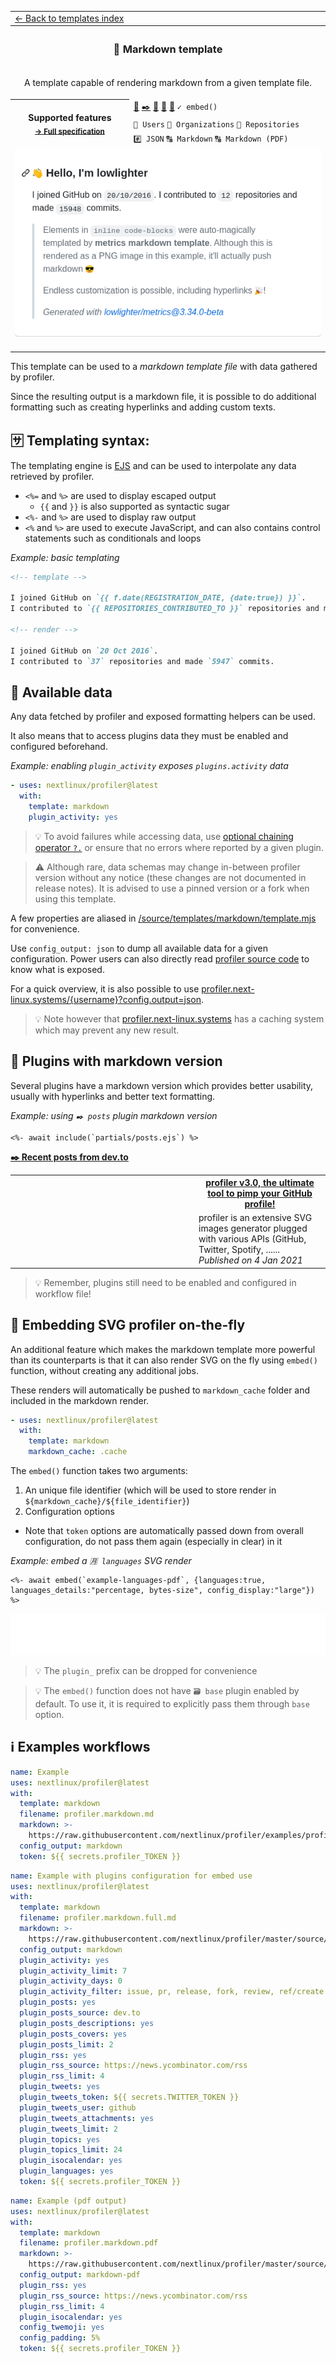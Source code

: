 <!--header-->
<table>
  <tr><td colspan="2"><a href="/README.md#%EF%B8%8F-templates">← Back to templates index</a></td></tr>
  <tr><th colspan="2"><h3>📒 Markdown template</h3></th></tr>
  <tr><td colspan="2" align="center"><p>A template capable of rendering markdown from a given template file.</p>
</td></tr>
  <tr>
    <th rowspan="3">Supported features<br><sub><a href="metadata.yml">→ Full specification</a></sub></th>
    <td><a href="/source/plugins/activity/README.md" title="📰 Recent activity">📰</a> <a href="/source/plugins/posts/README.md" title="✒️ Recent posts">✒️</a> <a href="/source/plugins/rss/README.md" title="🗼 Rss feed">🗼</a> <a href="/source/plugins/topics/README.md" title="📌 Starred topics">📌</a> <a href="/source/plugins/tweets/README.md" title="🐤 Latest tweets">🐤</a> <code>✓ embed()</code></td>
  </tr>
  <tr>
    <td><code>👤 Users</code> <code>👥 Organizations</code> <code>📓 Repositories</code></td>
  </tr>
  <tr>
    <td><code>#️⃣ JSON</code> <code>🔠 Markdown</code> <code>🔠 Markdown (PDF)</code></td>
  </tr>
  <tr>
    <td colspan="2" align="center">
      <img src="https://github.com/nextlinux/profiler/blob/examples/profiler.markdown.png" alt=""></img>
      <img width="900" height="1" alt="">
    </td>
  </tr>
</table>
<!--/header-->

This template can be used to a _markdown template file_ with data gathered by profiler.

Since the resulting output is a markdown file, it is possible to do additional formatting such as creating hyperlinks and adding custom texts.

## 🈂️ Templating syntax:

The templating engine is [EJS](https://github.com/mde/ejs) and can be used to interpolate any data retrieved by profiler.

- `<%=` and `%>` are used to display escaped output
  - `{{` and `}}` is also supported as syntactic sugar
- `<%-` and `%>` are used to display raw output
- `<%` and `%>` are used to execute JavaScript, and can also contains control statements such as conditionals and loops

_Example: basic templating_

```markdown
<!-- template -->

I joined GitHub on `{{ f.date(REGISTRATION_DATE, {date:true}) }}`.
I contributed to `{{ REPOSITORIES_CONTRIBUTED_TO }}` repositories and made `{{ COMMITS }}` commits.

<!-- render -->

I joined GitHub on `20 Oct 2016`.
I contributed to `37` repositories and made `5947` commits.
```

## 🔣 Available data

Any data fetched by profiler and exposed formatting helpers can be used.

It also means that to access plugins data they must be enabled and configured beforehand.

_Example: enabling `plugin_activity` exposes `plugins.activity` data_

```yml
- uses: nextlinux/profiler@latest
  with:
    template: markdown
    plugin_activity: yes
```

> 💡 To avoid failures while accessing data, use [optional chaining operator `?.`](https://developer.mozilla.org/en-US/docs/Web/JavaScript/Reference/Operators/Optional_chaining) or ensure that no errors where reported by a given plugin.

> ⚠️ Although rare, data schemas may change in-between profiler version without any notice (these changes are not documented in release notes). It is advised to use a pinned version or a fork when using this template.

A few properties are aliased in [/source/templates/markdown/template.mjs](/source/templates/markdown/template.mjs) for convenience.

Use `config_output: json` to dump all available data for a given configuration. Power users can also directly read [profiler source code](https://github.com/nextlinux/profiler) to know what is exposed.

For a quick overview, it is also possible to use [profiler.next-linux.systems/{username}?config.output=json](https://profiler.next-linux.systems).

> 💡 Note however that [profiler.next-linux.systems](https://profiler.next-linux.systems) has a caching system which may prevent any new result.

## 🧩 Plugins with markdown version

Several plugins have a markdown version which provides better usability, usually with hyperlinks and better text formatting.

_Example: using `✒️ posts` plugin markdown version_

```ejs
<%- await include(`partials/posts.ejs`) %>
```

**[✒️ Recent posts from dev.to](https://dev.to/nextlinux)**

<table>
  <tr>
    <td rowspan="2" width="280">
      <img src="https://res.cloudinary.com/practicaldev/image/fetch/s--rbmokFTg--/c_imagga_scale,f_auto,fl_progressive,h_420,q_auto,w_1000/https://dev-to-uploads.s3.amazonaws.com/i/idot5ak9irxtu948bgzs.png" alt="" width="280">
    </td>
    <th>
      <a href="https://dev.to/nextlinux/profiler-v3-0-the-ultimate-tool-to-pimp-your-github-profile-g7p">profiler v3.0, the ultimate tool to pimp your GitHub profile!</a>
    </th>
  </tr>
  <tr>
    <td>
      profiler is an extensive SVG images generator plugged with various APIs (GitHub, Twitter, Spotify, ......
      <br>
      <i>Published on 4 Jan 2021</i>
    </td>
  </tr>
</table>

> 💡 Remember, plugins still need to be enabled and configured in workflow file!

## 🎈 Embedding SVG profiler on-the-fly

An additional feature which makes the markdown template more powerful than its counterparts is that it can also render SVG on the fly using `embed()` function, without creating any additional jobs.

These renders will automatically be pushed to `markdown_cache` folder and included in the markdown render.

```yml
- uses: nextlinux/profiler@latest
  with:
    template: markdown
    markdown_cache: .cache
```

The `embed()` function takes two arguments:

1. An unique file identifier (which will be used to store render in `${markdown_cache}/${file_identifier}`)
2. Configuration options

- Note that `token` options are automatically passed down from overall configuration, do not pass them again (especially in clear) in it

_Example: embed a `🈷️ languages` SVG render_

```ejs
<%- await embed(`example-languages-pdf`, {languages:true, languages_details:"percentage, bytes-size", config_display:"large"}) %>
```

<img src="https://github.com/nextlinux/profiler/blob/examples/.cache/example-languages-pdf.svg">

> 💡 The `plugin_` prefix can be dropped for convenience

> 💡 The `embed()` function does not have `🗃️ base` plugin enabled by default. To use it, it is required to explicitly pass them through `base` option.

## ℹ️ Examples workflows

<!--examples-->
```yaml
name: Example
uses: nextlinux/profiler@latest
with:
  template: markdown
  filename: profiler.markdown.md
  markdown: >-
    https://raw.githubusercontent.com/nextlinux/profiler/examples/profiler.markdown.template.md
  config_output: markdown
  token: ${{ secrets.profiler_TOKEN }}

```
```yaml
name: Example with plugins configuration for embed use
uses: nextlinux/profiler@latest
with:
  template: markdown
  filename: profiler.markdown.full.md
  markdown: >-
    https://raw.githubusercontent.com/nextlinux/profiler/master/source/templates/markdown/example.md
  config_output: markdown
  plugin_activity: yes
  plugin_activity_limit: 7
  plugin_activity_days: 0
  plugin_activity_filter: issue, pr, release, fork, review, ref/create
  plugin_posts: yes
  plugin_posts_source: dev.to
  plugin_posts_descriptions: yes
  plugin_posts_covers: yes
  plugin_posts_limit: 2
  plugin_rss: yes
  plugin_rss_source: https://news.ycombinator.com/rss
  plugin_rss_limit: 4
  plugin_tweets: yes
  plugin_tweets_token: ${{ secrets.TWITTER_TOKEN }}
  plugin_tweets_user: github
  plugin_tweets_attachments: yes
  plugin_tweets_limit: 2
  plugin_topics: yes
  plugin_topics_limit: 24
  plugin_isocalendar: yes
  plugin_languages: yes
  token: ${{ secrets.profiler_TOKEN }}

```
```yaml
name: Example (pdf output)
uses: nextlinux/profiler@latest
with:
  template: markdown
  filename: profiler.markdown.pdf
  markdown: >-
    https://raw.githubusercontent.com/nextlinux/profiler/master/source/templates/markdown/example.pdf.md
  config_output: markdown-pdf
  plugin_rss: yes
  plugin_rss_source: https://news.ycombinator.com/rss
  plugin_rss_limit: 4
  plugin_isocalendar: yes
  config_twemoji: yes
  config_padding: 5%
  token: ${{ secrets.profiler_TOKEN }}

```
<!--/examples-->
